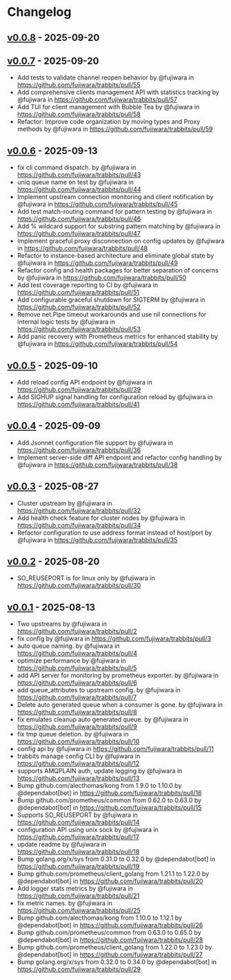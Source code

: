 # Changelog

## [v0.0.8](https://github.com/fujiwara/trabbits/compare/v0.0.7...v0.0.8) - 2025-09-20

## [v0.0.7](https://github.com/fujiwara/trabbits/compare/v0.0.6...v0.0.7) - 2025-09-20
- Add tests to validate channel reopen behavior by @fujiwara in https://github.com/fujiwara/trabbits/pull/55
- Add comprehensive clients management API with statistics tracking by @fujiwara in https://github.com/fujiwara/trabbits/pull/57
- Add TUI for client management with Bubble Tea by @fujiwara in https://github.com/fujiwara/trabbits/pull/58
- Refactor: Improve code organization by moving types and Proxy methods by @fujiwara in https://github.com/fujiwara/trabbits/pull/59

## [v0.0.6](https://github.com/fujiwara/trabbits/compare/v0.0.5...v0.0.6) - 2025-09-13
- fix cli command dispatch. by @fujiwara in https://github.com/fujiwara/trabbits/pull/43
- uniq queue name on test by @fujiwara in https://github.com/fujiwara/trabbits/pull/44
- Implement upstream connection monitoring and client notification by @fujiwara in https://github.com/fujiwara/trabbits/pull/45
- Add test match-routing command for pattern testing by @fujiwara in https://github.com/fujiwara/trabbits/pull/46
- Add % wildcard support for substring pattern matching by @fujiwara in https://github.com/fujiwara/trabbits/pull/47
- Implement graceful proxy disconnection on config updates by @fujiwara in https://github.com/fujiwara/trabbits/pull/48
- Refactor to instance-based architecture and eliminate global state by @fujiwara in https://github.com/fujiwara/trabbits/pull/49
- Refactor config and health packages for better separation of concerns by @fujiwara in https://github.com/fujiwara/trabbits/pull/50
- Add test coverage reporting to CI by @fujiwara in https://github.com/fujiwara/trabbits/pull/51
- Add configurable graceful shutdown for SIGTERM by @fujiwara in https://github.com/fujiwara/trabbits/pull/52
- Remove net.Pipe timeout workarounds and use nil connections for internal logic tests by @fujiwara in https://github.com/fujiwara/trabbits/pull/53
- Add panic recovery with Prometheus metrics for enhanced stability by @fujiwara in https://github.com/fujiwara/trabbits/pull/54

## [v0.0.5](https://github.com/fujiwara/trabbits/compare/v0.0.4...v0.0.5) - 2025-09-10
- Add reload config API endpoint by @fujiwara in https://github.com/fujiwara/trabbits/pull/39
- Add SIGHUP signal handling for configuration reload by @fujiwara in https://github.com/fujiwara/trabbits/pull/41

## [v0.0.4](https://github.com/fujiwara/trabbits/compare/v0.0.3...v0.0.4) - 2025-09-09
- Add Jsonnet configuration file support by @fujiwara in https://github.com/fujiwara/trabbits/pull/36
- Implement server-side diff API endpoint and refactor config handling by @fujiwara in https://github.com/fujiwara/trabbits/pull/38

## [v0.0.3](https://github.com/fujiwara/trabbits/compare/v0.0.2...v0.0.3) - 2025-08-27
- Cluster upstream by @fujiwara in https://github.com/fujiwara/trabbits/pull/32
- Add health check feature for cluster nodes by @fujiwara in https://github.com/fujiwara/trabbits/pull/34
- Refactor configuration to use address format instead of host/port by @fujiwara in https://github.com/fujiwara/trabbits/pull/35

## [v0.0.2](https://github.com/fujiwara/trabbits/compare/v0.0.1...v0.0.2) - 2025-08-20
- SO_REUSEPORT is for linux only by @fujiwara in https://github.com/fujiwara/trabbits/pull/30

## [v0.0.1](https://github.com/fujiwara/trabbits/commits/v0.0.1) - 2025-08-13
- Two upstreams by @fujiwara in https://github.com/fujiwara/trabbits/pull/2
- fix config by @fujiwara in https://github.com/fujiwara/trabbits/pull/3
- auto queue naming. by @fujiwara in https://github.com/fujiwara/trabbits/pull/4
- optimize performance by @fujiwara in https://github.com/fujiwara/trabbits/pull/5
- add API server for monitoring by prometheus exporter. by @fujiwara in https://github.com/fujiwara/trabbits/pull/6
- add queue_attributes to upstream config. by @fujiwara in https://github.com/fujiwara/trabbits/pull/7
- Delete auto generated queue when a consumer is gone. by @fujiwara in https://github.com/fujiwara/trabbits/pull/8
- fix emulates cleanup auto generated queue. by @fujiwara in https://github.com/fujiwara/trabbits/pull/9
- fix tmp queue deletion. by @fujiwara in https://github.com/fujiwara/trabbits/pull/10
- config api by @fujiwara in https://github.com/fujiwara/trabbits/pull/11
- trabbits manage config CLI by @fujiwara in https://github.com/fujiwara/trabbits/pull/12
- supports AMQPLAIN auth, update logging by @fujiwara in https://github.com/fujiwara/trabbits/pull/13
- Bump github.com/alecthomas/kong from 1.9.0 to 1.10.0 by @dependabot[bot] in https://github.com/fujiwara/trabbits/pull/16
- Bump github.com/prometheus/common from 0.62.0 to 0.63.0 by @dependabot[bot] in https://github.com/fujiwara/trabbits/pull/15
- Supports SO_REUSEPORT by @fujiwara in https://github.com/fujiwara/trabbits/pull/14
- configuration API using unix sock by @fujiwara in https://github.com/fujiwara/trabbits/pull/17
- update readme by @fujiwara in https://github.com/fujiwara/trabbits/pull/18
- Bump golang.org/x/sys from 0.31.0 to 0.32.0 by @dependabot[bot] in https://github.com/fujiwara/trabbits/pull/19
- Bump github.com/prometheus/client_golang from 1.21.1 to 1.22.0 by @dependabot[bot] in https://github.com/fujiwara/trabbits/pull/20
- Add logger stats metrics by @fujiwara in https://github.com/fujiwara/trabbits/pull/21
- fix metric names. by @fujiwara in https://github.com/fujiwara/trabbits/pull/25
- Bump github.com/alecthomas/kong from 1.10.0 to 1.12.1 by @dependabot[bot] in https://github.com/fujiwara/trabbits/pull/26
- Bump github.com/prometheus/common from 0.63.0 to 0.65.0 by @dependabot[bot] in https://github.com/fujiwara/trabbits/pull/28
- Bump github.com/prometheus/client_golang from 1.22.0 to 1.23.0 by @dependabot[bot] in https://github.com/fujiwara/trabbits/pull/27
- Bump golang.org/x/sys from 0.32.0 to 0.34.0 by @dependabot[bot] in https://github.com/fujiwara/trabbits/pull/29
